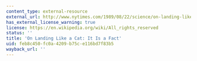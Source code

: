 ```yaml
---
content_type: external-resource
external_url: http://www.nytimes.com/1989/08/22/science/on-landing-like-a-cat-it-is-a-fact.html?sec=&spon=
has_external_license_warning: true
license: https://en.wikipedia.org/wiki/All_rights_reserved
status: ''
title: 'On Landing Like a Cat: It Is a Fact'
uid: feb8c450-fc0a-4209-b75c-e116bd7f83b5
wayback_url: ''
---
```

